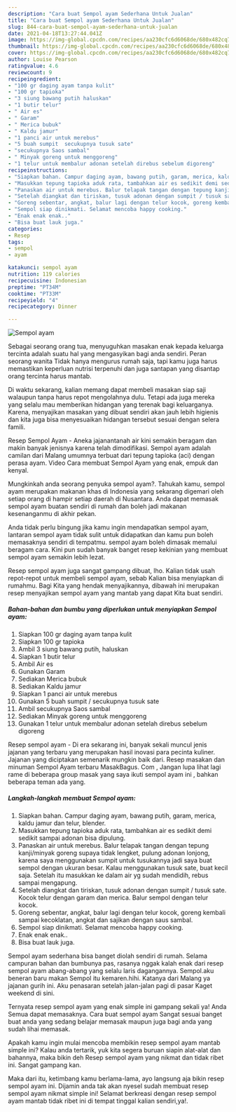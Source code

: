 ```yaml
---
description: "Cara buat Sempol ayam Sederhana Untuk Jualan"
title: "Cara buat Sempol ayam Sederhana Untuk Jualan"
slug: 844-cara-buat-sempol-ayam-sederhana-untuk-jualan
date: 2021-04-18T13:27:44.041Z
image: https://img-global.cpcdn.com/recipes/aa230cfc6d6068de/680x482cq70/sempol-ayam-foto-resep-utama.jpg
thumbnail: https://img-global.cpcdn.com/recipes/aa230cfc6d6068de/680x482cq70/sempol-ayam-foto-resep-utama.jpg
cover: https://img-global.cpcdn.com/recipes/aa230cfc6d6068de/680x482cq70/sempol-ayam-foto-resep-utama.jpg
author: Louise Pearson
ratingvalue: 4.6
reviewcount: 9
recipeingredient:
- "100 gr daging ayam tanpa kulit"
- "100 gr tapioka"
- "3 siung bawang putih haluskan"
- "1 butir telur"
- " Air es"
- " Garam"
- " Merica bubuk"
- " Kaldu jamur"
- "1 panci air untuk merebus"
- "5 buah sumpit  secukupnya tusuk sate"
- "secukupnya Saos sambal"
- " Minyak goreng untuk menggoreng"
- "1 telur untuk membalur adonan setelah direbus sebelum digoreng"
recipeinstructions:
- "Siapkan bahan. Campur daging ayam, bawang putih, garam, merica, kaldu jamur dan telur, blender."
- "Masukkan tepung tapioka aduk rata, tambahkan air es sedikit demi sedikit sampai adonan bisa dipulung."
- "Panaskan air untuk merebus. Balur telapak tangan dengan tepung kanji/minyak goreng supaya tidak lengket, pulung adonan lonjong, karena saya menggunakan sumpit untuk tusukannya jadi saya buat sempol dengan ukuran besar. Kalau menggunakan tusuk sate, buat kecil saja. Setelah itu masukkan ke dalam air yg sudah mendidih, rebus sampai mengapung."
- "Setelah diangkat dan tiriskan, tusuk adonan dengan sumpit / tusuk sate. Kocok telur dengan garam dan merica. Balur sempol dengan telur kocok."
- "Goreng sebentar, angkat, balur lagi dengan telur kocok, goreng kembali sampai kecoklatan, angkat dan sajikan dengan saus sambal."
- "Sempol siap dinikmati. Selamat mencoba happy cooking."
- "Enak enak enak.."
- "Bisa buat lauk juga."
categories:
- Resep
tags:
- sempol
- ayam

katakunci: sempol ayam 
nutrition: 119 calories
recipecuisine: Indonesian
preptime: "PT34M"
cooktime: "PT33M"
recipeyield: "4"
recipecategory: Dinner

---
```



![Sempol ayam](https://img-global.cpcdn.com/recipes/aa230cfc6d6068de/680x482cq70/sempol-ayam-foto-resep-utama.jpg)

Sebagai seorang orang tua, menyuguhkan masakan enak kepada keluarga tercinta adalah suatu hal yang mengasyikan bagi anda sendiri. Peran seorang  wanita Tidak hanya mengurus rumah saja, tapi kamu juga harus memastikan keperluan nutrisi terpenuhi dan juga santapan yang disantap orang tercinta harus mantab.

Di waktu  sekarang, kalian memang dapat membeli masakan siap saji walaupun tanpa harus repot mengolahnya dulu. Tetapi ada juga mereka yang selalu mau memberikan hidangan yang terenak bagi keluarganya. Karena, menyajikan masakan yang dibuat sendiri akan jauh lebih higienis dan kita juga bisa menyesuaikan hidangan tersebut sesuai dengan selera famili. 

Resep Sempol Ayam - Aneka jajanantanah air kini semakin beragam dan makin banyak jenisnya karena telah dimodifikasi. Sempol ayam adalah camilan dari Malang umumnya terbuat dari tepung tapioka (aci) dengan perasa ayam. Video Cara membuat Sempol Ayam yang enak, empuk dan kenyal.

Mungkinkah anda seorang penyuka sempol ayam?. Tahukah kamu, sempol ayam merupakan makanan khas di Indonesia yang sekarang digemari oleh setiap orang di hampir setiap daerah di Nusantara. Anda dapat memasak sempol ayam buatan sendiri di rumah dan boleh jadi makanan kesenanganmu di akhir pekan.

Anda tidak perlu bingung jika kamu ingin mendapatkan sempol ayam, lantaran sempol ayam tidak sulit untuk didapatkan dan kamu pun boleh memasaknya sendiri di tempatmu. sempol ayam boleh dimasak memalui beragam cara. Kini pun sudah banyak banget resep kekinian yang membuat sempol ayam semakin lebih lezat.

Resep sempol ayam juga sangat gampang dibuat, lho. Kalian tidak usah repot-repot untuk membeli sempol ayam, sebab Kalian bisa menyiapkan di rumahmu. Bagi Kita yang hendak menyajikannya, dibawah ini merupakan resep menyajikan sempol ayam yang mantab yang dapat Kita buat sendiri.

<!--inarticleads1-->

##### Bahan-bahan dan bumbu yang diperlukan untuk menyiapkan Sempol ayam:

1. Siapkan 100 gr daging ayam tanpa kulit
1. Siapkan 100 gr tapioka
1. Ambil 3 siung bawang putih, haluskan
1. Siapkan 1 butir telur
1. Ambil  Air es
1. Gunakan  Garam
1. Sediakan  Merica bubuk
1. Sediakan  Kaldu jamur
1. Siapkan 1 panci air untuk merebus
1. Gunakan 5 buah sumpit / secukupnya tusuk sate
1. Ambil secukupnya Saos sambal
1. Sediakan  Minyak goreng untuk menggoreng
1. Gunakan 1 telur untuk membalur adonan setelah direbus sebelum digoreng


Resep sempol ayam - Di era sekarang ini, banyak sekali muncul jenis jajanan yang terbaru yang merupakan hasil inovasi para pecinta kuliner. Jajanan yang diciptakan semenarik mungkin baik dari. Resep masakan dan minuman Sempol Ayam terbaru MasakBagus. Com , Jangan lupa lihat lagi rame di beberapa group masak yang saya ikuti sempol ayam ini , bahkan beberapa teman ada yang. 

<!--inarticleads2-->

##### Langkah-langkah membuat Sempol ayam:

1. Siapkan bahan. Campur daging ayam, bawang putih, garam, merica, kaldu jamur dan telur, blender.
1. Masukkan tepung tapioka aduk rata, tambahkan air es sedikit demi sedikit sampai adonan bisa dipulung.
1. Panaskan air untuk merebus. Balur telapak tangan dengan tepung kanji/minyak goreng supaya tidak lengket, pulung adonan lonjong, karena saya menggunakan sumpit untuk tusukannya jadi saya buat sempol dengan ukuran besar. Kalau menggunakan tusuk sate, buat kecil saja. Setelah itu masukkan ke dalam air yg sudah mendidih, rebus sampai mengapung.
1. Setelah diangkat dan tiriskan, tusuk adonan dengan sumpit / tusuk sate. Kocok telur dengan garam dan merica. Balur sempol dengan telur kocok.
1. Goreng sebentar, angkat, balur lagi dengan telur kocok, goreng kembali sampai kecoklatan, angkat dan sajikan dengan saus sambal.
1. Sempol siap dinikmati. Selamat mencoba happy cooking.
1. Enak enak enak..
1. Bisa buat lauk juga.


Sempol ayam sederhana bisa banget diolah sendiri di rumah. Selama campuran bahan dan bumbunya pas, rasanya nggak kalah enak dari resep sempol ayam abang-abang yang selalu laris dagangannya. Sempol.aku beneran baru makan Sempol itu kemaren.hihi. Katanya dari Malang ya jajanan gurih ini. Aku penasaran setelah jalan-jalan pagi di pasar Kaget weekend di sini. 

Ternyata resep sempol ayam yang enak simple ini gampang sekali ya! Anda Semua dapat memasaknya. Cara buat sempol ayam Sangat sesuai banget buat anda yang sedang belajar memasak maupun juga bagi anda yang sudah lihai memasak.

Apakah kamu ingin mulai mencoba membikin resep sempol ayam mantab simple ini? Kalau anda tertarik, yuk kita segera buruan siapin alat-alat dan bahannya, maka bikin deh Resep sempol ayam yang nikmat dan tidak ribet ini. Sangat gampang kan. 

Maka dari itu, ketimbang kamu berlama-lama, ayo langsung aja bikin resep sempol ayam ini. Dijamin anda tak akan nyesel sudah membuat resep sempol ayam nikmat simple ini! Selamat berkreasi dengan resep sempol ayam mantab tidak ribet ini di tempat tinggal kalian sendiri,ya!.

